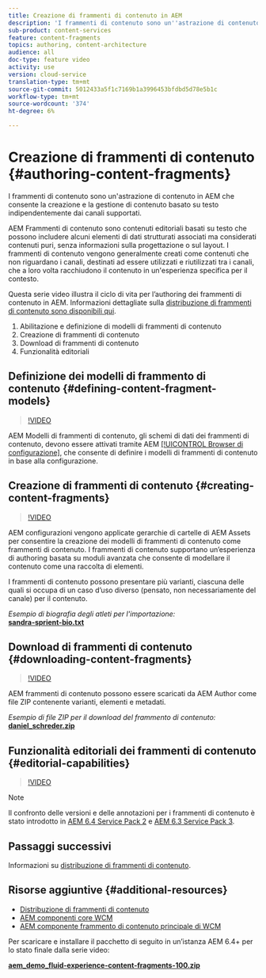 ```yaml
---
title: Creazione di frammenti di contenuto in AEM
description: 'I frammenti di contenuto sono un''astrazione di contenuto in AEM che consente la creazione e la gestione di contenuto basato su testo indipendentemente dai canali supportati. '
sub-product: content-services
feature: content-fragments
topics: authoring, content-architecture
audience: all
doc-type: feature video
activity: use
version: cloud-service
translation-type: tm+mt
source-git-commit: 5012433a5f1c7169b1a3996453bfdbd5d78e5b1c
workflow-type: tm+mt
source-wordcount: '374'
ht-degree: 6%

---
```



# Creazione di frammenti di contenuto {#authoring-content-fragments}

I frammenti di contenuto sono un&#39;astrazione di contenuto in AEM che consente la creazione e la gestione di contenuto basato su testo indipendentemente dai canali supportati.

AEM Frammenti di contenuto sono contenuti editoriali basati su testo che possono includere alcuni elementi di dati strutturati associati ma considerati contenuti puri, senza informazioni sulla progettazione o sul layout. I frammenti di contenuto vengono generalmente creati come contenuti che non riguardano i canali, destinati ad essere utilizzati e riutilizzati tra i canali, che a loro volta racchiudono il contenuto in un&#39;esperienza specifica per il contesto.

Questa serie video illustra il ciclo di vita per l’authoring dei frammenti di contenuto in AEM. Informazioni dettagliate sulla [distribuzione di frammenti di contenuto sono disponibili qui](content-fragments-delivery-feature-video-use.md).

1. Abilitazione e definizione di modelli di frammenti di contenuto
2. Creazione di frammenti di contenuto
3. Download di frammenti di contenuto
4. Funzionalità editoriali

## Definizione dei modelli di frammento di contenuto {#defining-content-fragment-models}

>[!VIDEO](https://video.tv.adobe.com/v/22452/?quality=12&learn=on)

AEM Modelli di frammenti di contenuto, gli schemi di dati dei frammenti di contenuto, devono essere attivati tramite AEM [[!UICONTROL Browser di configurazione]](https://docs.adobe.com/content/help/en/experience-manager-cloud-service/implementing/developing/configurations.html), che consente di definire i modelli di frammenti di contenuto in base alla configurazione.

## Creazione di frammenti di contenuto {#creating-content-fragments}

>[!VIDEO](https://video.tv.adobe.com/v/22451/?quality=12&learn=on)

AEM configurazioni vengono applicate  gerarchie di cartelle di AEM Assets per consentire la creazione dei modelli di frammenti di contenuto come frammenti di contenuto. I frammenti di contenuto supportano un’esperienza di authoring basata su moduli avanzata che consente di modellare il contenuto come una raccolta di elementi.

I frammenti di contenuto possono presentare più varianti, ciascuna delle quali si occupa di un caso d’uso diverso (pensato, non necessariamente del canale) per il contenuto.

*Esempio di biografia degli atleti per l&#39;importazione:*\
**[sandra-sprient-bio.txt](assets/sandra-sprient-bio.txt)**

## Download di frammenti di contenuto {#downloading-content-fragments}

>[!VIDEO](https://video.tv.adobe.com/v/22450/?quality=12&learn=on)

AEM frammenti di contenuto possono essere scaricati da AEM Author come file ZIP contenente varianti, elementi e metadati.

*Esempio di file ZIP per il download del frammento di contenuto:*\
**[daniel_schreder.zip](assets/daniel_schreder.zip)**

## Funzionalità editoriali dei frammenti di contenuto {#editorial-capabilities}

>[!VIDEO](https://video.tv.adobe.com/v/25891/?quality=12&learn=on)

>[!NOTE]
>
> Il confronto delle versioni e delle annotazioni per i frammenti di contenuto è stato introdotto in [AEM 6.4 Service Pack 2](https://helpx.adobe.com/it/experience-manager/aem-releases-updates.html) e [AEM 6.3 Service Pack 3](https://helpx.adobe.com/experience-manager/6-3/release-notes/sp3-release-notes.html).

## Passaggi successivi

Informazioni su [distribuzione di frammenti di contenuto](content-fragments-delivery-feature-video-use.md).

## Risorse aggiuntive {#additional-resources}

* [Distribuzione di frammenti di contenuto](content-fragments-delivery-feature-video-use.md)
* [AEM componenti core WCM](https://docs.adobe.com/content/help/it-IT/experience-manager-core-components/using/introduction.html)
* [AEM componente frammento di contenuto principale di WCM](https://docs.adobe.com/content/help/en/experience-manager-core-components/using/components/content-fragment-component.html)

Per scaricare e installare il pacchetto di seguito in un’istanza AEM 6.4+ per lo stato finale dalla serie video:

**[aem_demo_fluid-experience-content-fragments-100.zip](assets/aem_demo_fluid-experiencescontent-fragments-100.zip)**
